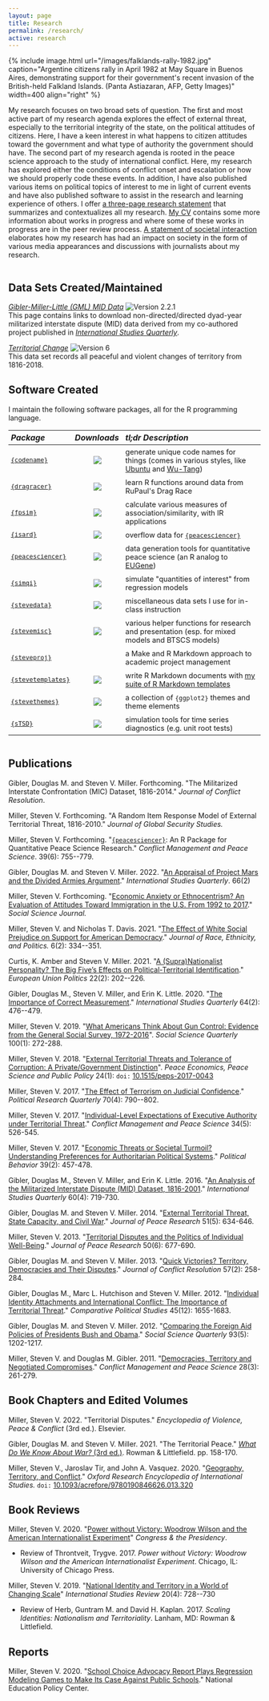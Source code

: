 ```yaml
---
layout: page
title: Research
permalink: /research/
active: research
---
```


{% include image.html url="/images/falklands-rally-1982.jpg" caption="Argentine citizens rally in April 1982 at May Square in Buenos Aires, demonstrating support for their government's recent invasion of the British-held Falkland Islands. (Panta Astiazaran, AFP, Getty Images)" width=400 align="right" %}

My research focuses on two broad sets of question. The first and most active part of my research agenda explores the effect of external threat, especially to the territorial integrity of the state, on the political attitudes of citizens. Here, I have a keen interest in what happens to citizen attitudes toward the government and what type of authority the government should have. The second part of my research agenda is rooted in the peace science approach to the study of international conflict. Here, my research has explored either the conditions of conflict onset and escalation or how we should properly code these events. In addition, I have also published various items on political topics of interest to me in light of current events and have also published software to assist in the research and learning experience of others. I offer [a three-page research statement](/docs/svm-research-statement.pdf) that summarizes and contextualizes all my research. [My CV](http://svmiller.com/cv/) contains some more information about works in progress and where some of these works in progress are in the peer review process. [A statement of societal interaction](/docs/svm-societal-interaction.pdf) elaborates how my research has had an impact on society in the form of various media appearances and discussions with journalists about my research.

<!-- I also provide titles for some working papers and works in progress below. I provide full links for these papers when I believe they are ready for peer review. Feel free to contact me if you are interested in some of these projects. [My CV](http://svmiller.com/cv/) contains more information about where some of these projects are in the peer review process.

I also offer [a three-page research statement](/docs/svm-research-statement.pdf) that summarizes and contextualizes my different research agendas. -->
 
<hr style="clear:both;visibility: hidden;" />  

## Data Sets Created/Maintained

[*Gibler-Miller-Little (GML) MID Data*](/gml-mid-data/) ![Version 2.2.1](https://img.shields.io/badge/release-v2.2.1-blue.svg) <br /> This page contains links to download non-directed/directed dyad-year militarized interstate dispute (MID) data derived from my co-authored project published in [*International Studies Quarterly*](https://academic.oup.com/isq/article-abstract/60/4/719/2918882/An-Analysis-of-the-Militarized-Interstate-Dispute?redirectedFrom=fulltext).

[*Territorial Change*](https://correlatesofwar.org/data-sets/territorial-change) ![Version 6](https://img.shields.io/badge/release-v6-blue.svg) <br /> This data set records all peaceful and violent changes of territory from 1816-2018.

## Software Created

I maintain the following software packages, all for the R programming language.

<style>

table {

padding-bottom: 15px
}

th {

padding-left: 5px;
}

tbody td { padding: 5px;
    font-size: .9em;}
</style>

| *Package* | *Downloads* | *tl;dr Description* |
|:----------|:-----------:|:--------------------|
| [`{codename}`](http://svmiller.com/codename) |  [![](http://cranlogs.r-pkg.org/badges/grand-total/codename?color=green)](https://cran.r-project.org/package=codename) | generate unique code names for things (comes in various styles, like [Ubuntu](https://en.wikipedia.org/wiki/Ubuntu_version_history#Naming_convention) and [Wu-Tang](https://www.mess.be/inickgenwuname.php)) |
| [`{dragracer}`](https://github.com/svmiller/dragracer) |  [![](http://cranlogs.r-pkg.org/badges/grand-total/dragracer?color=green)](https://cran.r-project.org/package=dragracer) | learn R functions around data from RuPaul's Drag Race |
| [`{fpsim}`](https://svmiller.com/fpsim) |  [![](http://cranlogs.r-pkg.org/badges/grand-total/fpsim?color=green)](https://cran.r-project.org/package=fpsim) | calculate various measures of association/similarity, with IR applications  |
| [`{isard}`](http://svmiller.com/isard) |  [![](http://cranlogs.r-pkg.org/badges/grand-total/isard?color=green)](https://cran.r-project.org/package=isard) | overflow data for [`{peacesciencer}`](http://svmiller.com/peacesciencer)  |
| [`{peacesciencer}`](http://svmiller.com/peacesciencer) |  [![](http://cranlogs.r-pkg.org/badges/grand-total/peacesciencer?color=green)](https://cran.r-project.org/package=peacesciencer) | data generation tools for quantitative peace science (an R analog to [EUGene](https://www.tandfonline.com/doi/abs/10.1080/03050620008434965?casa_token=-fany9aop7QAAAAA:AFUqdPivrRDCwrAjIrx0trABUQhNfSuPU1lROzjQqluNSa8Lo5VO17GEOC76zxNczMC8PiSumAn9))  |
| [`{simqi}`](http://svmiller.com/simqi) |  [![](http://cranlogs.r-pkg.org/badges/grand-total/simqi?color=green)](https://cran.r-project.org/package=simqi) |   simulate "quantities of interest" from regression models |
| [`{stevedata}`](http://svmiller.com/stevedata) |  [![](http://cranlogs.r-pkg.org/badges/grand-total/stevedata?color=green)](https://cran.r-project.org/package=stevedata) |   miscellaneous data sets I use for in-class instruction |
| [`{stevemisc}`](http://svmiller.com/stevemisc) |  [![](http://cranlogs.r-pkg.org/badges/grand-total/stevemisc?color=green)](https://cran.r-project.org/package=stevemisc) |  various helper functions for research and presentation (esp. for mixed models and BTSCS models) |
| [`{steveproj}`](http://svmiller.com/steveproj) |  | a Make and R Markdown approach to academic project management |
| [`{stevetemplates}`](http://svmiller.com/stevetemplates) |  [![](http://cranlogs.r-pkg.org/badges/grand-total/stevetemplates?color=green)](https://cran.r-project.org/package=stevetemplates) |  write R Markdown documents with [my suite of R Markdown templates](https://github.com/svmiller/svm-r-markdown-templates) |
| [`{stevethemes}`](http://svmiller.com/stevethemes/) |  [![](http://cranlogs.r-pkg.org/badges/grand-total/stevethemes?color=green)](https://cran.r-project.org/package=stevethemes) |  a collection of `{ggplot2}` themes and theme elements |
| [`{sTSD}`](http://svmiller.com/sTSD/) |  [![](http://cranlogs.r-pkg.org/badges/grand-total/sTSD?color=green)](https://cran.r-project.org/package=sTSD) |  simulation tools for time series diagnostics (e.g. unit root tests) |


<!--
[`codename`](http://svmiller.com/codename/) [![](https://www.r-pkg.org/badges/version/codename?color=green)](https://cran.r-project.org/package=codename) [![](http://cranlogs.r-pkg.org/badges/grand-total/codename?color=green)](https://cran.r-project.org/package=codename): generate unique code names for things (comes in various styles, like [Ubuntu](https://en.wikipedia.org/wiki/Ubuntu_version_history#Naming_convention) and [Wu-Tang](https://www.mess.be/inickgenwuname.php))  
[`dragracer`](https://github.com/svmiller/dragracer) [![](https://www.r-pkg.org/badges/version/dragracer?color=green)](https://cran.r-project.org/package=dragracer) [![](http://cranlogs.r-pkg.org/badges/grand-total/dragracer?color=green)](https://cran.r-project.org/package=dragracer): learn R functions around data from RuPaul's Drag Race  
[`peacesciencer`](http://svmiller.com/peacesciencer) [![](https://www.r-pkg.org/badges/version/peacesciencer?color=green)](https://cran.r-project.org/package=peacesciencer) [![](http://cranlogs.r-pkg.org/badges/grand-total/peacesciencer?color=green)](https://cran.r-project.org/package=peacesciencer): data generation tools for quantitative peace science (an R analog to [EUGene](https://www.tandfonline.com/doi/abs/10.1080/03050620008434965?casa_token=-fany9aop7QAAAAA:AFUqdPivrRDCwrAjIrx0trABUQhNfSuPU1lROzjQqluNSa8Lo5VO17GEOC76zxNczMC8PiSumAn9))  
[`stevedata`](http://svmiller.com/stevedata/) [![](https://www.r-pkg.org/badges/version/stevedata?color=green)](https://cran.r-project.org/package=stevedata) [![](http://cranlogs.r-pkg.org/badges/grand-total/stevedata?color=green)](https://cran.r-project.org/package=stevedata): miscellaneous data sets I use for in-class instruction  
[`stevemisc`](http://svmiller.com/stevemisc/) [![](https://www.r-pkg.org/badges/version/stevemisc?color=green)](https://cran.r-project.org/package=stevemisc) [![](http://cranlogs.r-pkg.org/badges/grand-total/stevemisc?color=green)](https://cran.r-project.org/package=stevemisc): various helper functions (esp. for mixed models and BTSCS models)  
[`steveproj`](http://svmiller.com/steveproj): academic project management with Make and R Markdown  
[`stevetemplates`](http://svmiller.com/stevetemplates) [![](https://www.r-pkg.org/badges/version/stevetemplates?color=green)](https://cran.r-project.org/package=stevetemplates) [![](http://cranlogs.r-pkg.org/badges/grand-total/stevetemplates?color=green)](https://cran.r-project.org/package=stevetemplates): write R Markdown documents with [my suite of R Markdown templates](https://github.com/svmiller/svm-r-markdown-templates) -->

## Publications


Gibler, Douglas M. and Steven V. Miller. Forthcoming. "The Militarized Interstate Confrontation (MIC) Dataset, 1816-2014." *Journal of Conflict Resolution*.

Miller, Steven V. Forthcoming. "A Random Item Response Model of External Territorial Threat, 1816-2010." *Journal of Global Security Studies.*

Miller, Steven V. Forthcoming. "[`{peacesciencer}`](http://svmiller.com/peacesciencer/): An R Package for Quantitative Peace Science Research." *Conflict Management and Peace Science*. 39(6): 755--779.

Gibler, Douglas M. and Steven V. Miller. 2022. "[An Appraisal of Project Mars and the Divided Armies Argument](https://doi.org/10.1093/isq/sqac011)." *International Studies Quarterly*. 66(2)

Miller, Steven V. Forthcoming. "[Economic Anxiety or Ethnocentrism? An Evaluation of Attitudes Toward Immigration in the U.S. From 1992 to 2017](/research/economic-anxiety-ethnocentrism-immigration-1992-2017/)." *Social Science Journal.*

Miller, Steven V. and Nicholas T. Davis. 2021. "[The Effect of White Social Prejudice on Support for American Democracy](/research/white-social-prejudice-support-american-democracy/)." *Journal of Race, Ethnicity, and Politics.* 6(2): 334--351.

Curtis, K. Amber and Steven V. Miller. 2021. "[A (Supra)Nationalist Personality? The Big Five’s Effects on Political-Territorial Identification](https://journals.sagepub.com/doi/abs/10.1177/1465116520988907)."  *European Union Politics* 22(2): 202--226. 

Gibler, Douglas M., Steven V. Miller, and Erin K. Little. 2020. "[The Importance of Correct Measurement](https://doi.org/10.1093/isq/sqaa011)." *International Studies Quarterly* 64(2): 476--479.

Miller, Steven V. 2019. "[What Americans Think About Gun Control: Evidence from the General Social Survey, 1972-2016](/research/what-americans-really-think-about-gun-control/)". *Social Science Quarterly* 100(1): 272-288.

Miller, Steven V. 2018. "[External Territorial Threats and Tolerance of Corruption: A Private/Government Distinction](/research/external-territorial-threats-and-tolerance-of-corruption-a-privategovernment-distinction/)". *Peace Economics, Peace Science and Public Policy* 24(1): `doi:` [10.1515/peps-2017-0043](https://doi.org/10.1515/peps-2017-0043)

Miller, Steven V. 2017. "[The Effect of Terrorism on Judicial Confidence](http://svmiller.com/research/effect-terrorism-judicial-confidence/)." *Political Research Quarterly* 70(4): 790--802.

Miller, Steven V. 2017. "[Individual-Level Expectations of Executive Authority under Territorial Threat](/research/individual-level-expectations-of-executive-authority-under-territorial-threat/)." *Conflict Management and Peace Science* 34(5): 526-545.

Miller, Steven V. 2017. "[Economic Threats or Societal Turmoil? Understanding Preferences for Authoritarian Political Systems](/research/economic-threats-or-societal-turmoil-understanding-preferences-for-authoritarian-political-systems/)." *Political Behavior* 39(2): 457-478.

Gibler, Douglas M., Steven V. Miller, and Erin K. Little. 2016. "[An Analysis of the Militarized Interstate Dispute (MID) Dataset, 1816-2001](http://dmgibler.people.ua.edu/mid-replication.html)." *International Studies Quarterly* 60(4): 719-730.

Gibler, Douglas M. and Steven V. Miller. 2014. "[External Territorial Threat, State Capacity, and Civil War](http://dmgibler.people.ua.edu/state-capacity.html)." *Journal of Peace Research* 51(5): 634-646.

Miller, Steven V. 2013. "[Territorial Disputes and the Politics of Individual Well-Being](/research/territorial-disputes-and-the-politics-of-individual-well-being/)." *Journal of Peace Research* 50(6): 677-690.

Gibler, Douglas M. and Steven V. Miller. 2013. "[Quick Victories? Territory, Democracies and Their Disputes](http://jcr.sagepub.com/content/57/2/258.full)." *Journal of Conflict Resolution* 57(2): 258-284.

Gibler, Douglas M., Marc L. Hutchison and Steven V. Miller. 2012. "[Individual Identity Attachments and International Conflict: The Importance of Territorial Threat](http://cps.sagepub.com/content/45/12/1655.full)." *Comparative Political Studies* 45(12): 1655-1683.

Gibler, Douglas M. and Steven V. Miller. 2012. "[Comparing the Foreign Aid Policies of Presidents Bush and Obama](http://onlinelibrary.wiley.com/doi/10.1111/j.1540-6237.2012.00909.x/full)." *Social Science Quarterly* 93(5): 1202-1217.

Miller, Steven V. and Douglas M. Gibler. 2011. "[Democracies, Territory and Negotiated Compromises](http://cmp.sagepub.com/content/28/3/261)." *Conflict Management and Peace Science* 28(3): 261-279.

## Book Chapters and Edited Volumes

Miller, Steven V. 2022. "Territorial Disputes." *Encyclopedia of Violence, Peace & Conflict* (3rd ed.). Elsevier.

Gibler, Douglas M. and Steven V. Miller. 2021. "The Territorial Peace." [*What Do We Know About War?* (3rd ed.)](https://rowman.com/ISBN/9781538140086/What-Do-We-Know-about-War-Third-Edition). Rowman & Littlefield. pp. 158-170.

Miller, Steven V., Jaroslav Tir, and John A. Vasquez. 2020. "[Geography, Territory, and Conflict](https://oxfordre.com/internationalstudies/view/10.1093/acrefore/9780190846626.001.0001/acrefore-9780190846626-e-320)." *Oxford Research Encyclopedia of International Studies.* `doi:` [10.1093/acrefore/9780190846626.013.320](https://oxfordre.com/internationalstudies/view/10.1093/acrefore/9780190846626.001.0001/acrefore-9780190846626-e-320)

## Book Reviews

Miller, Steven V. 2020. "[Power without Victory: Woodrow Wilson and the American Internationalist Experiment](https://www.tandfonline.com/doi/full/10.1080/07343469.2020.1761051)" *Congress & the Presidency*.

- Review of Throntveit, Trygve. 2017. *Power without Victory: Woodrow Wilson and the American Internationalist Experiment*. Chicago, IL: University of Chicago Press.


Miller, Steven V. 2019. "[National Identity and Territory in a World of Changing Scale](https://academic.oup.com/isr/advance-article-abstract/doi/10.1093/isr/viy051/5026359?redirectedFrom=fulltext)" *International Studies Review* 20(4): 728--730

- Review of Herb, Guntram M. and David H. Kaplan. 2017. *Scaling Identities: Nationalism and Territoriality*. Lanham, MD: Rowman & Littlefield.

## Reports

Miller, Steven V. 2020. "[School Choice Advocacy Report Plays Regression Modeling Games to Make Its Case Against Public Schools](https://nepc.info/newsletter/2019/12/school-satisfaction)." National Education Policy Center.

<!-- ## Select Working Papers and Works in Progress

"Understanding Carrots and Sticks in U.S. Aid Allocation: The Case of the Middle East"

"U.S. Presidents, Human Rights, and Economic Aid from Truman to Obama: A Mixed Effects Approach"

"Convergence or Divergence? The Unique Effect of Territorial Threats on Attitudes toward Authoritarian Leaders" -->


